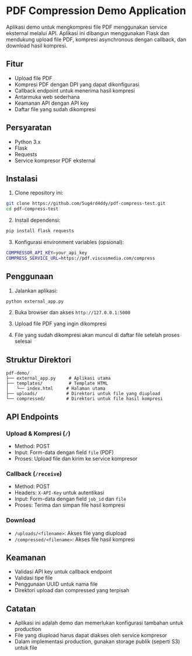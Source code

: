 # PDF Compression Demo Application

Aplikasi demo untuk mengkompresi file PDF menggunakan service eksternal melalui API. Aplikasi ini dibangun menggunakan Flask dan mendukung upload file PDF, kompresi asynchronous dengan callback, dan download hasil kompresi.

## Fitur

- Upload file PDF
- Kompresi PDF dengan DPI yang dapat dikonfigurasi
- Callback endpoint untuk menerima hasil kompresi
- Antarmuka web sederhana
- Keamanan API dengan API key
- Daftar file yang sudah dikompresi

## Persyaratan

- Python 3.x
- Flask
- Requests
- Service kompresor PDF eksternal

## Instalasi

1. Clone repository ini:
```bash
git clone https://github.com/5ug4rd4ddy/pdf-compress-test.git
cd pdf-compress-test
```

2. Install dependensi:
```bash
pip install flask requests
```

3. Konfigurasi environment variables (opsional):
```bash
COMPRESSOR_API_KEY=your_api_key
COMPRESS_SERVICE_URL=https://pdf.viscusmedia.com/compress
```

## Penggunaan

1. Jalankan aplikasi:
```bash
python external_app.py
```

2. Buka browser dan akses `http://127.0.0.1:5000`

3. Upload file PDF yang ingin dikompresi

4. File yang sudah dikompresi akan muncul di daftar file setelah proses selesai

## Struktur Direktori

```
pdf-demo/
├── external_app.py     # Aplikasi utama
├── templates/          # Template HTML
│   └── index.html     # Halaman utama
├── uploads/           # Direktori untuk file yang diupload
└── compressed/        # Direktori untuk file hasil kompresi
```

## API Endpoints

### Upload & Kompresi (`/`)
- Method: POST
- Input: Form-data dengan field `file` (PDF)
- Proses: Upload file dan kirim ke service kompresor

### Callback (`/receive`)
- Method: POST
- Headers: `X-API-Key` untuk autentikasi
- Input: Form-data dengan field `job_id` dan `file`
- Proses: Terima dan simpan file hasil kompresi

### Download
- `/uploads/<filename>`: Akses file yang diupload
- `/compressed/<filename>`: Akses file hasil kompresi

## Keamanan

- Validasi API key untuk callback endpoint
- Validasi tipe file
- Penggunaan UUID untuk nama file
- Direktori upload dan compressed yang terpisah

## Catatan

- Aplikasi ini adalah demo dan memerlukan konfigurasi tambahan untuk production
- File yang diupload harus dapat diakses oleh service kompresor
- Dalam implementasi production, gunakan storage publik (seperti S3) untuk file